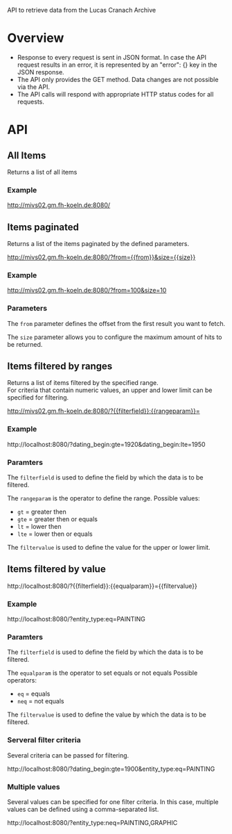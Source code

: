 API to retrieve data from the Lucas Cranach Archive
# Overview

* Response to every request is sent in JSON format. In case the API request results in an error, it is represented by an "error": {} key in the JSON response.
* The API only provides the GET method. Data changes are not possible via the API.
* The API calls will respond with appropriate HTTP status codes for all requests.

# API 

## All Items
Returns a list of all items

### Example
http://mivs02.gm.fh-koeln.de:8080/


## Items paginated
Returns a list of the items paginated by the defined parameters.

http://mivs02.gm.fh-koeln.de:8080/?from={{from}}&size={{size}}

### Example
http://mivs02.gm.fh-koeln.de:8080/?from=100&size=10 




### Parameters
The `from` parameter defines the offset from the first result you want to fetch.

The `size` parameter allows you to configure the maximum amount of hits to be returned.


## Items filtered by ranges
Returns a list of items filtered by the specified range.  
For criteria that contain numeric values, an upper and lower limit can be specified for filtering.

http://mivs02.gm.fh-koeln.de:8080/?{{filterfield}}:{{rangeparam}}=

### Example
http://localhost:8080/?dating_begin:gte=1920&dating_begin:lte=1950


### Paramters
The `filterfield` is used to define the field by which the data is to be filtered.

The `rangeparam` is the operator to define the range.
Possible values:
* `gt` = greater then
* `gte` = greater then or equals
* `lt` = lower then
* `lte` = lower then or equals

The `filtervalue` is used to define the value for the upper or lower limit.


## Items filtered by value
http://localhost:8080/?{{filterfield}}:{{equalparam}}={{filtervalue}}

### Example
http://localhost:8080/?entity_type:eq=PAINTING

### Paramters
The `filterfield` is used to define the field by which the data is to be filtered.

The `equalparam` is the operator to set equals or not equals
Possible operators:
* `eq` = equals
* `neq` = not equals

The `filtervalue` is used to define the value by which the data is to be filtered.


### Serveral filter criteria
Several criteria can be passed for filtering.

http://localhost:8080/?dating_begin:gte=1900&entity_type:eq=PAINTING

### Multiple values
Several values can be specified for one filter criteria.
In this case, multiple values can be defined using a comma-separated list.

http://localhost:8080/?entity_type:neq=PAINTING,GRAPHIC
